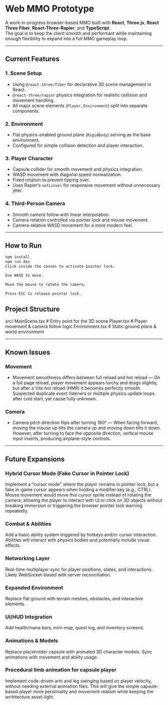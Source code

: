 # Web MMO Prototype

A work-in-progress browser-based MMO built with **React**, **Three.js**, **React Three Fiber**, **React-Three-Rapier**, and **TypeScript**.  
The goal is to keep the client smooth and performant while maintaining enough flexibility to expand into a full MMO gameplay loop.

---

## Current Features

### 1. **Scene Setup**
- Using `@react-three/fiber` for declarative 3D scene management in React.
- `@react-three/rapier` physics integration for realistic collision and movement handling.
- All major scene elements (`Player`, `Environment`) split into separate components.

### 2. **Environment**
- Flat physics-enabled ground plane (`RigidBody`) serving as the base environment.
- Configured for simple collision detection and player interaction.

### 3. **Player Character**
- Capsule collider for smooth movement and physics integration.
- WASD movement with diagonal speed normalization.
- Fixed rotation to prevent tipping over.
- Uses Rapier’s `setLinvel` for responsive movement without unnecessary jitter.

### 4. **Third-Person Camera**
- Smooth camera follow with linear interpolation.
- Camera rotation controlled via pointer lock and mouse movement.
- Camera-relative WASD movement for a more modern feel.

---

## How to Run
```bash
npm install
npm run dev
Click inside the canvas to activate pointer lock.

Use WASD to move.

Move the mouse to rotate the camera.

Press ESC to release pointer lock.
```

## Project Structure

src/
  MainScene.tsx    # Entry point for the 3D scene
  Player.tsx       # Player movement & camera follow logic
  Environment.tsx  # Static ground plane & world environment


---

## Known Issues

### Movement

- Movement smoothness differs between full reload and hot reload 
  — On a full page reload, player movement appears lurchy and drags slightly, but after a Vite hot reload (HMR) it becomes perfectly smooth. Suspected duplicate event listeners or multiple physics update loops after cold start, yet cause fully unknown.

### Camera

- Camera pitch direction flips after turning 180° 
  — When facing forward, moving the mouse up tilts the camera up and moving down tilts it down. However, after turning to face the opposite direction, vertical mouse input inverts, producing airplane-style controls.

---

## Future Expansions

### Hybrid Cursor Mode (Fake Cursor in Pointer Lock)
Implement a “cursor mode” where the player remains in pointer lock, but a fake in-game cursor appears when holding a modifier key (e.g., CTRL). Mouse movement would move this cursor sprite instead of rotating the camera, allowing the player to interact with UI or click on 3D objects without breaking immersion or triggering the browser pointer lock warning repeatedly.

### Combat & Abilities
Add a basic ability system triggered by hotkeys and/or cursor interaction. Abilities will interact with physics bodies and potentially include visual effects.

### Networking Layer
Real-time multiplayer sync for player positions, states, and interactions. Likely WebSocket-based with server reconciliation.

### Expanded Environment
Replace flat ground with terrain meshes, obstacles, and interactive elements.

### UI/HUD Integration
Add health/mana bars, mini-map, quest log, and inventory screens.

### Animations & Models
Replace placeholder capsule with animated 3D character models. Sync animations with movement and ability usage.

### Procedural limb animation for capsule player 
Implement code-driven arm and leg swinging based on player velocity, without needing external animation files. This will give the simple capsule-based player more personality and movement realism while keeping the architecture asset-light.